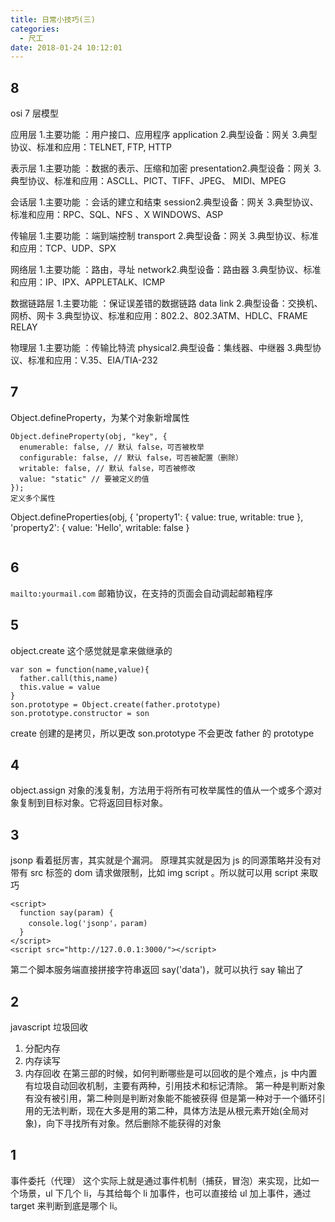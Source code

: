 ```yaml
---
title: 日常小技巧(三)
categories:
  - 尺工
date: 2018-01-24 10:12:01
---
```

<p></p>
<!-- more -->

## 8
osi 7 层模型

应用层 
1.主要功能 ：用户接口、应用程序 
application 2.典型设备：网关 
3.典型协议、标准和应用：TELNET, FTP, HTTP 

表示层 
1.主要功能 ：数据的表示、压缩和加密 
presentation2.典型设备：网关 
3.典型协议、标准和应用：ASCLL、PICT、TIFF、JPEG、 MIDI、MPEG 

会话层 
1.主要功能 ：会话的建立和结束 
session2.典型设备：网关 
3.典型协议、标准和应用：RPC、SQL、NFS 、X WINDOWS、ASP 


传输层 
1.主要功能 ：端到端控制 
transport 2.典型设备：网关 
3.典型协议、标准和应用：TCP、UDP、SPX 

网络层 
1.主要功能 ：路由，寻址 
network2.典型设备：路由器 
3.典型协议、标准和应用：IP、IPX、APPLETALK、ICMP 

数据链路层 
1.主要功能 ：保证误差错的数据链路 
data link 2.典型设备：交换机、网桥、网卡 
3.典型协议、标准和应用：802.2、802.3ATM、HDLC、FRAME RELAY 

物理层 
1.主要功能 ：传输比特流 
physical2.典型设备：集线器、中继器 
3.典型协议、标准和应用：V.35、EIA/TIA-232 


## 7
Object.defineProperty，为某个对象新增属性
```
Object.defineProperty(obj, "key", {
  enumerable: false, // 默认 false，可否被枚举
  configurable: false, // 默认 false，可否被配置（删除）
  writable: false, // 默认 false，可否被修改
  value: "static" // 要被定义的值
});
定义多个属性
```
Object.defineProperties(obj, {
  'property1': {
    value: true,
    writable: true
  },
  'property2': {
    value: 'Hello',
    writable: false
  }
```
```

## 6
`mailto:yourmail.com`
邮箱协议，在支持的页面会自动调起邮箱程序

## 5
object.create
这个感觉就是拿来做继承的
```
var son = function(name,value){
  father.call(this,name)
  this.value = value
}
son.prototype = Object.create(father.prototype)
son.prototype.constructor = son
```
create 创建的是拷贝，所以更改 son.prototype 不会更改 father 的 prototype

## 4
object.assign
对象的浅复制，方法用于将所有可枚举属性的值从一个或多个源对象复制到目标对象。它将返回目标对象。

## 3
jsonp 
看着挺厉害，其实就是个漏洞。
原理其实就是因为 js 的同源策略并没有对带有 src 标签的 dom 请求做限制，比如 img script 。所以就可以用 script 来取巧
```
<script>
  function say(param) {
    console.log('jsonp'，param)
  }
</script>
<script src="http://127.0.0.1:3000/"></script>
```
第二个脚本服务端直接拼接字符串返回 say('data')，就可以执行 say 输出了

## 2
javascript 垃圾回收
1. 分配内存
2. 内存读写
3. 内存回收
在第三部的时候，如何判断哪些是可以回收的是个难点，js 中内置有垃圾自动回收机制，主要有两种，引用技术和标记清除。
第一种是判断对象有没有被引用，第二种则是判断对象能不能被获得
但是第一种对于一个循环引用的无法判断，现在大多是用的第二种，具体方法是从根元素开始(全局对象)，向下寻找所有对象。然后删除不能获得的对象

## 1
事件委托（代理）
这个实际上就是通过事件机制（捕获，冒泡）来实现，比如一个场景，ul 下几个 li，与其给每个 li 加事件，也可以直接给 ul 加上事件，通过 target 来判断到底是哪个 li。